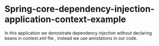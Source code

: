 # Spring-core-dependency-injection-application-context-example

In this application we demostrate dependency injection without declaring beans in context.xml file , instead we use annotations in our code.


